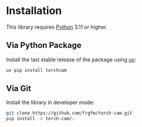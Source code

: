 # Installation

This library requires [Python](https://www.python.org/downloads/) 3.11 or higher.

## Via Python Package

Install the last stable release of the package using [uv](https://docs.astral.sh/uv/):

```bash
uv pip install torchcam
```

## Via Git

Install the library in developer mode:

```bash
git clone https://github.com/frgfm/torch-cam.git
pip install -e torch-cam/.
```
